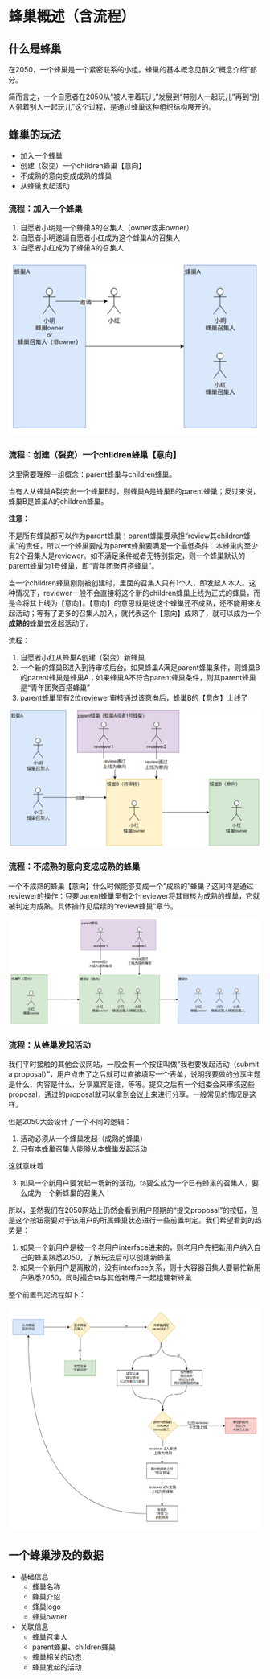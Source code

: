 # 蜂巢概述（含流程）

## 什么是蜂巢

在2050，一个蜂巢是一个紧密联系的小组。蜂巢的基本概念见前文“概念介绍”部分。

简而言之，一个自愿者在2050从“被人带着玩儿”发展到“带别人一起玩儿”再到“别人带着别人一起玩儿”这个过程，是通过蜂巢这种组织结构展开的。

## 蜂巢的玩法

- 加入一个蜂巢
- 创建（裂变）一个children蜂巢【意向】
- 不成熟的意向变成成熟的蜂巢
- 从蜂巢发起活动

### 流程：加入一个蜂巢

1. 自愿者小明是一个蜂巢A的召集人（owner或非owner）
1. 自愿者小明邀请自愿者小红成为这个蜂巢A的召集人
1. 自愿者小红成为了蜂巢A的召集人

![](../4/hive-add-coord.png)

### 流程：创建（裂变）一个children蜂巢【意向】

这里需要理解一组概念：parent蜂巢与children蜂巢。

当有人从蜂巢A裂变出一个蜂巢B时，则蜂巢A是蜂巢B的parent蜂巢；反过来说，蜂巢B是蜂巢A的children蜂巢。

**注意：**

不是所有蜂巢都可以作为parent蜂巢！parent蜂巢要承担“review其children蜂巢”的责任，所以一个蜂巢要成为parent蜂巢要满足一个最低条件：本蜂巢内至少有2个召集人是reviewer。如不满足条件或者无特别指定，则一个蜂巢默认的parent蜂巢为1号蜂巢，即“青年团聚百搭蜂巢”。

当一个children蜂巢刚刚被创建时，里面的召集人只有1个人，即发起人本人。这种情况下，reviewer一般不会直接将这个新的children蜂巢上线为正式的蜂巢，而是会将其上线为【意向】。【意向】的意思就是说这个蜂巢还不成熟，还不能用来发起活动；等有了更多的召集人加入，就代表这个【意向】成熟了，就可以成为一个**成熟的**蜂巢去发起活动了。

流程：

1. 自愿者小红从蜂巢A创建（裂变）新蜂巢
1. 一个新的蜂巢B进入到待审核后台。如果蜂巢A满足parent蜂巢条件，则蜂巢B的parent蜂巢是蜂巢A；如果蜂巢A不符合parent蜂巢条件，则其parent蜂巢是“青年团聚百搭蜂巢”
1. parent蜂巢里有2位reviewer审核通过该意向后，蜂巢B的【意向】上线了

![](../4/hive-review-workflow.png)

### 流程：不成熟的意向变成成熟的蜂巢

一个不成熟的蜂巢【意向】什么时候能够变成一个“成熟的”蜂巢？这同样是通过reviewer的操作：只要parent蜂巢里有2个reviewer将其审核为成熟的蜂巢，它就被判定为成熟。具体操作见后续的“review蜂巢”章节。

![](../4/hive-review-workflow2.png)

### 流程：从蜂巢发起活动

我们平时接触的其他会议网站，一般会有一个按钮叫做“我也要发起活动（submit a proposal）”，用户点击了之后就可以直接填写一个表单，说明我要做的分享主题是什么，内容是什么，分享嘉宾是谁，等等。提交之后有一个组委会来审核这些proposal，通过的proposal就可以拿到会议上来进行分享。一般常见的情况是这样。

但是2050大会设计了一个不同的逻辑：

1. 活动必须从一个蜂巢发起（成熟的蜂巢）
2. 只有本蜂巢召集人能够从本蜂巢发起活动

这就意味着

3. 如果一个新用户要发起一场新的活动，ta要么成为一个已有蜂巢的召集人，要么成为一个新蜂巢的召集人

所以，虽然我们在2050网站上仍然会看到用户预期的“提交proposal”的按钮，但是这个按钮需要对于该用户的所属蜂巢状态进行一些前置判定。我们希望看到的趋势是：

1. 如果一个新用户是被一个老用户interface进来的，则老用户先把新用户纳入自己的蜂巢熟悉2050，了解玩法后可以创建新蜂巢
2. 如果一个新用户是离散的，没有interface关系，则十大容器召集人要帮忙新用户熟悉2050，同时撮合ta与其他新用户一起组建新蜂巢

整个前置判定流程如下：

![](../4/hive-container-workflow.png)

## 一个蜂巢涉及的数据

- 基础信息
  - 蜂巢名称
  - 蜂巢介绍
  - 蜂巢logo
  - 蜂巢owner
- 关联信息
  - 蜂巢召集人
  - parent蜂巢、children蜂巢
  - 蜂巢相关的动态
  - 蜂巢发起的活动